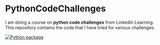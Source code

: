 # PythonCodeChallenges
I am doing a course on **python code challenges** from Linkedin Learning. This repository contains the code that I have tried for various challenges.

[![Python package](https://github.com/thesparkvision/PythonCodeChallenges/actions/workflows/ci-checks.yaml/badge.svg)](https://github.com/thesparkvision/PythonCodeChallenges/actions/workflows/ci-checks.yaml)
